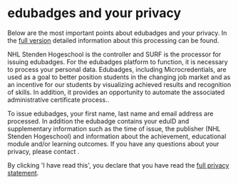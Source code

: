 # edubadges and your privacy

Below are the most important points about edubadges and your privacy. In the [full version](https://raw.githubusercontent.com/edubadges/privacy/master/nhl-stenden-hogeschool/edubadges-formal-text-en.md) detailed information about this processing can be found.

NHL Stenden Hogeschool is the controller and SURF is the processor for issuing edubadges. For the edubadges platform to function, it is necessary to process your personal data. Edubadges, including Microcredentials, are used as a goal to better position students in the changing job market and as an incentive for our students by visualizing achieved results and recognition of skills. In addition, it provides an opportunity to automate the associated administrative certificate process..

To issue edubadges, your first name, last name and email address are processed. In addition the edubadge contains your eduID and supplementary information such as the time of issue, the publisher (NHL Stenden Hogeschool) and information about the achievement, educational module and/or learning outcomes. If you have any questions about your privacy, please contact [](mailto:).

By clicking 'I have read this', you declare that you have read the [full privacy statement](https://raw.githubusercontent.com/edubadges/privacy/master/nhl-stenden-hogeschool/edubadges-formal-text-en.md).